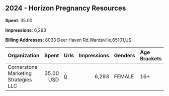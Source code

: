 ## 2024 - Horizon Pregnancy Resources 
**Spent**: 35.00

**Impressions**: 6,293

**Billing Addresses**: 8033 Deer Haven Rd,Wardsville,65101,US

|Organization|Spent|Urls|Impressions|Genders|Age Brackets|Country Codes|
|:---|---:|:---|---:|:---|:---|:---|
|Cornerstone Marketing Strategies  LLC|35.00 USD|[0](https://www.snap.com/political-ads/asset/ec3ea194b8a9786b7d0af324009af73860558b99017a1002e5d45255fcbd5a86?mediaType=mp4)|6,293|FEMALE|16+|united states|
